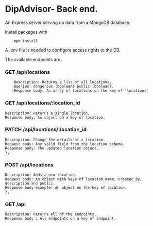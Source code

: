 # DipAdvisor- Back end.

An Express server serving up data from a MongoDB database.

Install packages with

```
    npm install
```

A .env file is needed to configure access rights to the DB.

The available endpoints are:

### GET /api/locations

```
    Description: Returns a list of all locations.
    Queries: dangerous (boolean) public (boolean).
    Response body: An array of locations on the key of 'locations'
```

### GET /api/locations/:location_id

```
Description: Returns a single location.
Response body: An object on a key of location.
```

### PATCH /api/locations/:location_id

```
Description: Change the details of a location.
Request body: Any valid field from the location schema.
Response body: The updated location object.
},
```

### POST /api/locations

```
Description: Adds a new location.
Request body: An object with keys of location_name, created_by, description and public.
Response body example: An object on the key of location.
},
```

### GET /api

```
Description: Returns all of the endpoints.
Response body : All endpoints on a key of endpoint.
```
